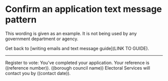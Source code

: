 # Confirm an application text message pattern

This wording is given as an example. It is not being used by any government department or agency.

Get back to [writing emails and text message guide](LINK TO GUIDE). 

***

Register to vote: You’ve completed your application. Your reference is ((reference number)). ((borough council name)) Electoral Services will contact you by ((contact date)).




